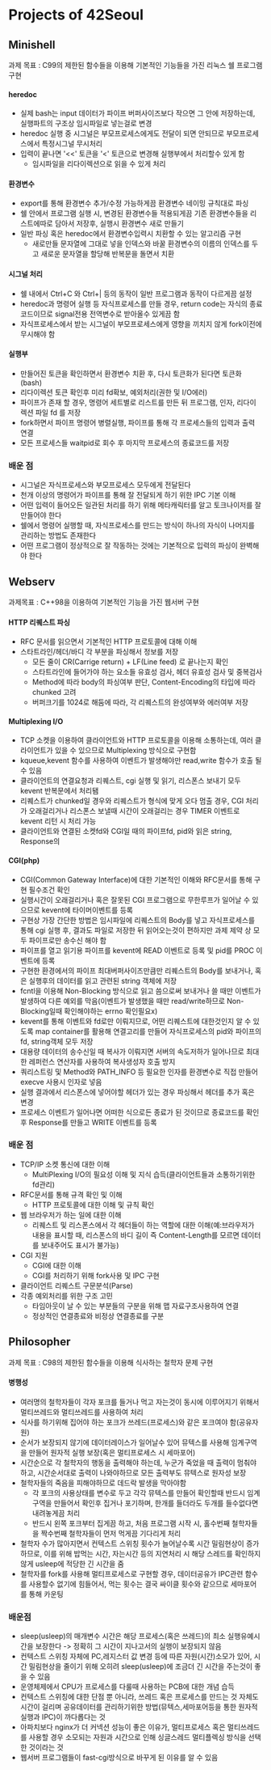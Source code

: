 # Projects of 42Seoul

## Minishell
과제 목표 : C99의 제한된 함수들을 이용해 기본적인 기능들을 가진 리눅스 쉘 프로그램 구현

#### heredoc
- 실제 bash는 input 데이터가 파이프 버퍼사이즈보다 작으면 그 안에 저장하는데, 실행파트의 구조상 임시파일로 넣는걸로 변경
- heredoc 실행 중 시그널은 부모프로세스에게도 전달이 되면 안되므로 부모프로세스에서 특정시그널 무시처리
- 입력이 끝나면 '<<' 토큰을 '<' 토큰으로 변경해 실행부에서 처리할수 있게 함
  - 임시파일을 리다이렉션으로 읽을 수 있게 처리
#### 환경변수
- export를 통해 환경변수 추가/수정 가능하게끔 환경변수 네이밍 규칙대로 파싱
- 쉘 안에서 프로그램 실행 시, 변경된 환경변수들 적용되게끔 기존 환경변수들을 리스트에따로 담아서 저장후, 실행시 환경변수 새로 만들기
- 일반 파싱 혹은 heredoc에서 환경변수입력시 치환할 수 있는 알고리즘 구현
  - 새로만들 문자열에 그대로 넣을 인덱스와 바꿀 환경변수의 이름의 인덱스를 두고 새로운 문자열을 할당해 반복문을 돌면서 치환
#### 시그널 처리
- 쉘 내에서 Ctrl+C 와 Ctrl+| 등의 동작이 일반 프로그램과 동작이 다르게끔 설정
- heredoc과 명령어 실행 등 자식프로세스를 만들 경우, return code는 자식의 종료코드이므로 signal전용 전역변수로 받아올수 있게끔 함
- 자식프로세스에서 받는 시그널이 부모프로세스에게 영향을 끼치지 않게 fork이전에 무시해야 함
#### 실행부
- 만들어진 토큰을 확인하면서 환경변수 치환 후, 다시 토큰화가 된다면 토큰화(bash)
- 리다이렉션 토큰 확인후 미리 fd확보, 예외처리(권한 및 I/O에러)
- 파이프가 존재 할 경우, 명령어 세트별로 리스트를 만든 뒤 프로그램, 인자, 리다이렉션 파일 fd 를 저장
- fork하면서 파이프 명령어 병렬실행, 파이프를 통해 각 프로세스들의 입력과 출력 연결
- 모든 프로세스들 waitpid로 회수 후 마지막 프로세스의 종료코드를 저장

### 배운 점
- 시그널은 자식프로세스와 부모프로세스 모두에게 전달된다
- 천개 이상의 명령어가 파이프를 통해 잘 전달되게 하기 위한 IPC 기본 이해
- 어떤 입력이 들어오든 일관된 처리를 하기 위해 메타캐릭터를 알고 토크나이저를 잘 만들어야 한다
- 쉘에서 명령어 실행할 때, 자식프로세스를 만드는 방식이 하나의 자식이 나머지를 관리하는 방법도 존재한다
- 어떤 프로그램이 정상적으로 잘 작동하는 것에는 기본적으로 입력의 파싱이 완벽해야 한다

## Webserv
과제목표 : C++98을 이용하여 기본적인 기능을 가진 웹서버 구현

#### HTTP 리퀘스트 파싱
- RFC 문서를 읽으면서 기본적인 HTTP 프로토콜에 대해 이해
- 스타트라인/헤더/바디 각 부분을 파싱해서 정보를 저장
  - 모든 줄이 CR(Carrige return) + LF(Line feed) 로 끝나는지 확인
  - 스타트라인에 들어가야 하는 요소들 유효성 검사, 헤더 유효성 검사 및 중복검사
  - Method에 따라 body의 파싱여부 판단, Content-Encoding의 타입에 따라 chunked 고려
  - 버퍼크기를 1024로 해둠에 따라, 각 리퀘스트의 완성여부와 에러여부 저장
#### Multiplexing I/O
- TCP 소켓을 이용하여 클라이언트와 HTTP 프로토콜을 이용해 소통하는데, 여러 클라이언트가 있을 수 있으므로 Multiplexing 방식으로 구현함
- kqueue,kevent 함수를 사용하여 이벤트가 발생해야만 read,write 함수가 호출 될 수 있음
- 클라이언트의 연결요청과 리퀘스트, cgi 실행 및 읽기, 리스폰스 보내기 모두 kevent 반복문에서 처리됌
- 리퀘스트가 chunked일 경우와 리퀘스트가 형식에 맞게 오다 멈출 경우, CGI 처리가 오래걸리거나 리스폰스 보낼때 시간이 오래걸리는 경우 TIMER 이벤트로 kevent 리턴 시 처리 가능
- 클라이언트와 연결된 소켓fd와 CGI일 때의 파이프fd, pid와 읽은 string, Response의 

#### CGI(php)
- CGI(Common Gateway Interface)에 대한 기본적인 이해와 RFC문서를 통해 구현 필수조건 확인
- 실행시간이 오래걸리거나 혹은 잘못된 CGI 프로그램으로 무한루프가 일어날 수 있으므로 kevent에 타이머이벤트를 등록
- 구현상 가장 간단한 방법은 임시파일에 리퀘스트의 Body를 넣고 자식프로세스를 통해 cgi 실행 후, 결과도 파일로 저장한 뒤 읽어오는것이 편하지만 과제 제약 상 모두 파이프로만 송수신 해야 함
- 파이프를 열고 읽기용 파이프를 kevent에 READ 이벤트로 등록 및 pid를 PROC 이벤트에 등록
- 구현한 환경에서의 파이프 최대버퍼사이즈만큼만 리퀘스트의 Body를 보내거나, 혹은 실행후의 데이터를 읽고 관련된 string 객체에 저장
- fcntl을 이용해 Non-Blocking 방식으로 읽고 씀으로써 보내거나 쓸 때만 이벤트가 발생하여 다른 예외를 막음(이벤트가 발생했을 때만 read/write하므로 Non-Blocking일때 확인해야하는 errno 확인필요x)
- kevent를 통해 이벤트와 fd로만 이뤄지므로, 어떤 리퀘스트에 대한것인지 알 수 있도록 map container를 활용해 연결고리를 만들어 자식프로세스의 pid와 파이프의 fd, string객체 모두 저장
- 대용량 데이터의 송수신일 때 복사가 이뤄지면 서버의 속도저하가 일어나므로 최대한 레퍼런스 연산자를 사용하여 복사생성자 호출 방지
- 쿼리스트링 및 Method와 PATH_INFO 등 필요한 인자를 환경변수로 직접 만들어 execve 사용시 인자로 넣음
- 실행 결과에서 리스폰스에 넣어야할 헤더가 있는 경우 파싱해서 헤더를 추가 혹은 변경
- 프로세스 이벤트가 일어나면 어떠한 식으로든 종료가 된 것이므로 종료코드를 확인 후 Response를 만들고 WRITE 이벤트를 등록

### 배운 점
- TCP/IP 소켓 통신에 대한 이해
  - MultiPlexing I/O의 필요성 이해 및 지식 습득(클라이언트들과 소통하기위한 fd관리)
- RFC문서를 통해 규격 확인 및 이해
  - HTTP 프로토콜에 대한 이해 및 규칙 확인
- 웹 브라우저가 하는 일에 대한 이해
  - 리퀘스트 및 리스폰스에서 각 헤더들이 하는 역할에 대한 이해(예:브라우저가 내용을 표시할 때, 리스폰스의 바디 길이 즉 Content-Length를 모르면 데이터를 보내주어도 표시가 불가능)
- CGI 지원
  - CGI에 대한 이해
  - CGI를 처리하기 위해 fork사용 및 IPC 구현
- 클라이언트 리퀘스트 구문분석(Parse)
- 각종 예외처리를 위한 구조 고민
  - 타임아웃이 날 수 있는 부분들의 구분을 위해 맵 자료구조사용하여 연결
  - 정상적인 연결종료와 비정상 연결종료를 구분
 
## Philosopher
과제 목표 : C98의 제한된 함수들을 이용해 식사하는 철학자 문제 구현

#### 병행성
- 여러명의 철학자들이 각자 포크를 들거나 먹고 자는것이 동시에 이루어지기 위해서 멀티쓰레드와 멀티쓰레드를 사용하여 처리
- 식사를 하기위해 집어야 하는 포크가 쓰레드(프로세스)와 같은 포크여야 함(공유자원)
- 순서가 보장되지 않기에 데이터레이스가 일어날수 있어 뮤텍스를 사용해 임계구역을 만들어 원자적 실행 보장(혹은 멀티프로세스 시 세마포어)
- 시간순으로 각 철학자의 행동을 출력해야 하는데, 누군가 죽었을 때 출력이 멈춰야하고, 시간순서대로 출력이 나와야하므로 모든 출력부도 뮤텍스로 원자성 보장
- 철학자들의 죽음을 피해야하므로 데드락 발생을 막아야함
  - 각 포크의 사용상태를 변수로 두고 각각 뮤텍스를 만들어 확인할때 반드시 임계구역을 만들어서 확인후 집거나 포기하며, 한개를 들더라도 두개를 들수없다면 내려놓게끔 처리
  - 반드시 왼쪽 포크부터 집게끔 하고, 처음 프로그램 시작 시, 홀수번째 철학자들을 짝수번째 철학자들이 먼저 먹게끔 기다리게 처리
- 철학자 수가 많아지면서 컨텍스트 스위칭 횟수가 늘어날수록 시간 밀림현상이 증가하므로, 이를 위해 밥먹는 시간, 자는시간 등의 지연처리 시 해당 스레드를 확인하지 않게 usleep에 적당한 긴 시간을 줌
- 철학자를 fork를 사용해 멀티프로세스로 구현할 경우, 데이터공유가 IPC관련 함수를 사용할수 없기에 힘들어서, 먹는 횟수는 결국 싸이클 횟수와 같으므로 세마포어를 통해 카운팅

### 배운점
- sleep(usleep)의 매개변수 시간은 해당 프로세스(혹은 쓰레드)의 최소 실행유예시간을 보장한다 -> 정확히 그 시간이 지나고서의 실행이 보장되지 않음
- 컨텍스트 스위칭 자체에 PC,레지스터 값 변경 등에 따른 자원(시간)소모가 있어, 시간 밀림현상을 줄이기 위해 오히려 sleep(usleep)에 조금더 긴 시간을 주는것이 좋을 수 있음
- 운영체제에서 CPU가 프로세스를 다룰때 사용하는 PCB에 대한 개념 습득
- 컨텍스트 스위칭에 대한 단점 뿐 아니라, 쓰레드 혹은 프로세스를 만드는 것 자체도 시간이 걸리며 공유데이터를 관리하기위한 방법(뮤텍스,세마포어등을 통한 원자적실행과 IPC)이 까다롭다는 것
- 아파치보다 nginx가 더 커넥션 성능이 좋은 이유가, 멀티프로세스 혹은 멀티쓰레드를 사용할 경우 소모되는 자원과 시간으로 인해 싱글스레드 멀티플렉싱 방식을 선택한 것이라는 것
- 웹서버 프로그램들이 fast-cgi방식으로 바꾸게 된 이유를 알 수 있음
